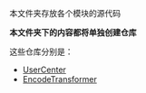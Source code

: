 本文件夹存放各个模块的源代码


**本文件夹下的内容都将单独创建仓库**

这些仓库分别是：

* [UserCenter](https://github.com/SnowPhoenix0105/ToolSetUserCenter)
* [EncodeTransformer](https://github.com/SnowPhoenix0105/ToolSetEncodeTransformer)

